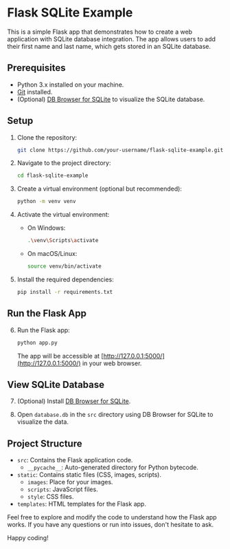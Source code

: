 # Flask SQLite Example

This is a simple Flask app that demonstrates how to create a web application with SQLite database integration. The app allows users to add their first name and last name, which gets stored in an SQLite database.

## Prerequisites

- Python 3.x installed on your machine.
- [Git](https://git-scm.com/) installed.
- (Optional) [DB Browser for SQLite](https://sqlitebrowser.org/) to visualize the SQLite database.

## Setup

1. Clone the repository:

    ```bash
    git clone https://github.com/your-username/flask-sqlite-example.git
    ```

2. Navigate to the project directory:

    ```bash
    cd flask-sqlite-example
    ```

3. Create a virtual environment (optional but recommended):

    ```bash
    python -m venv venv
    ```

4. Activate the virtual environment:

    - On Windows:

        ```bash
        .\venv\Scripts\activate
        ```

    - On macOS/Linux:

        ```bash
        source venv/bin/activate
        ```

5. Install the required dependencies:

    ```bash
    pip install -r requirements.txt
    ```

## Run the Flask App

6. Run the Flask app:

    ```bash
    python app.py
    ```

    The app will be accessible at [http://127.0.0.1:5000/](http://127.0.0.1:5000/) in your web browser.

## View SQLite Database

7. (Optional) Install [DB Browser for SQLite](https://sqlitebrowser.org/).

8. Open `database.db` in the `src` directory using DB Browser for SQLite to visualize the data.

## Project Structure

- `src`: Contains the Flask application code.
  - `__pycache__`: Auto-generated directory for Python bytecode.
- `static`: Contains static files (CSS, images, scripts).
  - `images`: Place for your images.
  - `scripts`: JavaScript files.
  - `style`: CSS files.
- `templates`: HTML templates for the Flask app.

Feel free to explore and modify the code to understand how the Flask app works. If you have any questions or run into issues, don't hesitate to ask.

Happy coding!
